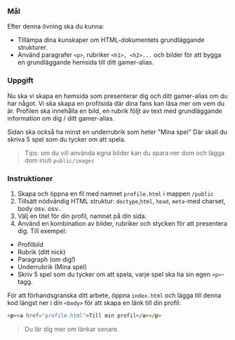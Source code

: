 ### Mål

Efter denna övning ska du kunna:

- Tillämpa dina kunskaper om HTML-dokumentets grundläggande strukturer.
- Använd paragrafer `<p>`, rubriker `<h1>, <h2>...` och bilder för att bygga en grundläggande hemsida till ditt gamer-alias.

### Uppgift

Nu ska vi skapa en hemsida som presenterar dig och ditt gamer-alias om du har något. Vi ska skapa en profilsida där dina fans kan läsa mer om vem du är. Profilen ska innehålla en bild, en rubrik följt av text med grundläggande information om dig / ditt gamer-alias.

Sidan ska också ha minst en underrubrik som heter "Mina spel"
Där skall du skriva 5 spel som du tycker om att spela.

> Tips: om du vill använda egna bilder kan du spara ner dom och lägga dom inuti `public/images`

### Instruktioner

1. Skapa och öppna en fil med namnet `profile.html` i mappen `/public`
2. Tillsätt nödvändig HTML struktur: `doctype`,`html`, `head`, `meta`-med charset, body osv. osv..
3. Välj en titel för din profil, namnet på din sida.
4. Använd en kombination av bilder, rubriker och stycken för att presentera dig. Till exempel:
- Profilbild
- Rubrik (ditt nick)
- Paragraph (om dig!)
- Underrubrik (Mina spel)
- Skriv 5 spel som du tycker om att spela, varje spel ska ha sin egen `<p>`-tagg.

För att förhandsgranska ditt arbete, öppna `index.html` och lägga till denna kod längst ner i din `<body>` för att skapa en länk till din profil:

```html
<p><a href="profile.html">Till min profil</a></p>
```

> Du lär dig mer om länkar senare.
